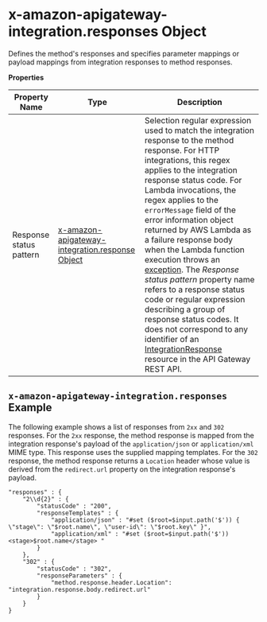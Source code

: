 # x\-amazon\-apigateway\-integration\.responses Object<a name="api-gateway-swagger-extensions-integration-responses"></a>

 Defines the method's responses and specifies parameter mappings or payload mappings from integration responses to method responses\. 


**Properties**  

| Property Name | Type | Description | 
| --- | --- | --- | 
| Response status pattern | [x\-amazon\-apigateway\-integration\.response Object](api-gateway-swagger-extensions-integration-response.md) |   Selection regular expression used to match the integration response to the method response\. For HTTP integrations, this regex applies to the integration response status code\. For Lambda invocations, the regex applies to the `errorMessage` field of the error information object returned by AWS Lambda as a failure response body when the Lambda function execution throws an [exception](url-lam-dev;nodejs-prog-mode-exceptions.html)\.  The *Response status pattern* property name refers to a response status code or regular expression describing a group of response status codes\. It does not correspond to any identifier of an [IntegrationResponse](http://docs.aws.amazon.com/apigateway/api-reference/resource/integration-response/) resource in the API Gateway REST API\.  | 

## `x-amazon-apigateway-integration.responses` Example<a name="api-gateway-swagger-extensions-responses-example"></a>

The following example shows a list of responses from `2xx` and `302` responses\. For the `2xx` response, the method response is mapped from the integration response's payload of the `application/json` or `application/xml` MIME type\. This response uses the supplied mapping templates\. For the `302` response, the method response returns a `Location` header whose value is derived from the `redirect.url` property on the integration response's payload\. 

```
"responses" : {
    "2\\d{2}" : {
        "statusCode" : "200",
        "responseTemplates" : {
            "application/json" : "#set ($root=$input.path('$')) { \"stage\": \"$root.name\", \"user-id\": \"$root.key\" }",
            "application/xml" : "#set ($root=$input.path('$')) <stage>$root.name</stage> "
        }
    },
    "302" : {
        "statusCode" : "302",
        "responseParameters" : {
            "method.response.header.Location": "integration.response.body.redirect.url"
        }
    }
}
```